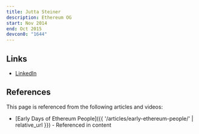 ```yaml
---
title: Jutta Steiner
description: Ethereum OG
start: Nov 2014
end: Oct 2015
devcon0: "1644"
---
```


## Links
- [LinkedIn](https://www.linkedin.com/in/jutta-steiner/)

## References

This page is referenced from the following articles and videos:

- [Early Days of Ethereum People]({{ '/articles/early-ethereum-people/' | relative_url }}) - Referenced in content
